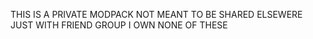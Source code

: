 THIS IS A PRIVATE MODPACK NOT MEANT TO BE SHARED ELSEWERE JUST WITH FRIEND GROUP I OWN NONE OF THESE 
